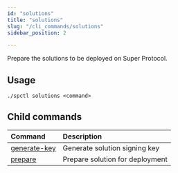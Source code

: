 ```yaml
---
id: "solutions"
title: "solutions"
slug: "/cli_commands/solutions"
sidebar_position: 2

---
```


Prepare the solutions to be deployed on Super Protocol.

## Usage

```
./spctl solutions <command>
```

## Child commands

|**Command**|**Description**|
| :- | :- |
|[generate-key](/developers/cli_commands/solutions/generate-key)|Generate solution signing key|
|[prepare](/developers/cli_commands/solutions/prepare)|Prepare solution for deployment|